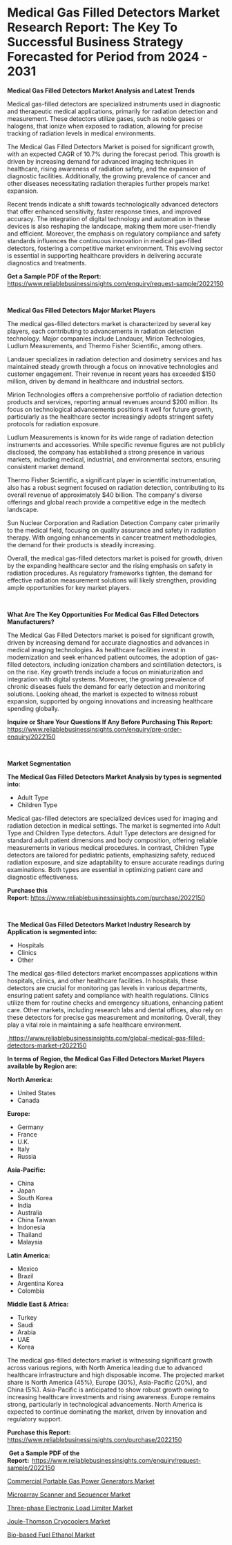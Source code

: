 <p><h1>Medical Gas Filled Detectors Market Research Report: The Key To Successful Business Strategy Forecasted for Period from 2024 - 2031</h1></p><p><strong>Medical Gas Filled Detectors Market Analysis and Latest Trends</strong></p>
<p><p>Medical gas-filled detectors are specialized instruments used in diagnostic and therapeutic medical applications, primarily for radiation detection and measurement. These detectors utilize gases, such as noble gases or halogens, that ionize when exposed to radiation, allowing for precise tracking of radiation levels in medical environments.</p><p>The Medical Gas Filled Detectors Market is poised for significant growth, with an expected CAGR of 10.7% during the forecast period. This growth is driven by increasing demand for advanced imaging techniques in healthcare, rising awareness of radiation safety, and the expansion of diagnostic facilities. Additionally, the growing prevalence of cancer and other diseases necessitating radiation therapies further propels market expansion.</p><p>Recent trends indicate a shift towards technologically advanced detectors that offer enhanced sensitivity, faster response times, and improved accuracy. The integration of digital technology and automation in these devices is also reshaping the landscape, making them more user-friendly and efficient. Moreover, the emphasis on regulatory compliance and safety standards influences the continuous innovation in medical gas-filled detectors, fostering a competitive market environment. This evolving sector is essential in supporting healthcare providers in delivering accurate diagnostics and treatments.</p></p>
<p><strong>Get a Sample PDF of the Report:&nbsp;</strong> <a href="https://www.reliablebusinessinsights.com/enquiry/request-sample/2022150?utm_campaign=1109&utm_medium=2&utm_source=Github&utm_content=ia&utm_term=30102024&utm_id=medical-gas-filled-detectors">https://www.reliablebusinessinsights.com/enquiry/request-sample/2022150</a></p>
<p>&nbsp;</p>
<p><strong>Medical Gas Filled Detectors Major Market Players</strong></p>
<p><p>The medical gas-filled detectors market is characterized by several key players, each contributing to advancements in radiation detection technology. Major companies include Landauer, Mirion Technologies, Ludlum Measurements, and Thermo Fisher Scientific, among others. </p><p>Landauer specializes in radiation detection and dosimetry services and has maintained steady growth through a focus on innovative technologies and customer engagement. Their revenue in recent years has exceeded $150 million, driven by demand in healthcare and industrial sectors.</p><p>Mirion Technologies offers a comprehensive portfolio of radiation detection products and services, reporting annual revenues around $200 million. Its focus on technological advancements positions it well for future growth, particularly as the healthcare sector increasingly adopts stringent safety protocols for radiation exposure.</p><p>Ludlum Measurements is known for its wide range of radiation detection instruments and accessories. While specific revenue figures are not publicly disclosed, the company has established a strong presence in various markets, including medical, industrial, and environmental sectors, ensuring consistent market demand.</p><p>Thermo Fisher Scientific, a significant player in scientific instrumentation, also has a robust segment focused on radiation detection, contributing to its overall revenue of approximately $40 billion. The company's diverse offerings and global reach provide a competitive edge in the medtech landscape.</p><p>Sun Nuclear Corporation and Radiation Detection Company cater primarily to the medical field, focusing on quality assurance and safety in radiation therapy. With ongoing enhancements in cancer treatment methodologies, the demand for their products is steadily increasing.</p><p>Overall, the medical gas-filled detectors market is poised for growth, driven by the expanding healthcare sector and the rising emphasis on safety in radiation procedures. As regulatory frameworks tighten, the demand for effective radiation measurement solutions will likely strengthen, providing ample opportunities for key market players.</p></p>
<p>&nbsp;</p>
<p><strong>What Are The Key Opportunities For Medical Gas Filled Detectors Manufacturers?</strong></p>
<p><p>The Medical Gas Filled Detectors market is poised for significant growth, driven by increasing demand for accurate diagnostics and advances in medical imaging technologies. As healthcare facilities invest in modernization and seek enhanced patient outcomes, the adoption of gas-filled detectors, including ionization chambers and scintillation detectors, is on the rise. Key growth trends include a focus on miniaturization and integration with digital systems. Moreover, the growing prevalence of chronic diseases fuels the demand for early detection and monitoring solutions. Looking ahead, the market is expected to witness robust expansion, supported by ongoing innovations and increasing healthcare spending globally.</p></p>
<p><strong>Inquire or Share Your Questions If Any Before Purchasing This Report:</strong> <a href="https://www.reliablebusinessinsights.com/enquiry/pre-order-enquiry/2022150?utm_campaign=1109&utm_medium=2&utm_source=Github&utm_content=ia&utm_term=30102024&utm_id=medical-gas-filled-detectors">https://www.reliablebusinessinsights.com/enquiry/pre-order-enquiry/2022150</a></p>
<p>&nbsp;</p>
<p><strong>Market Segmentation</strong></p>
<p><strong>The Medical Gas Filled Detectors Market Analysis by types is segmented into:</strong></p>
<p><ul><li>Adult Type</li><li>Children Type</li></ul></p>
<p><p>Medical gas-filled detectors are specialized devices used for imaging and radiation detection in medical settings. The market is segmented into Adult Type and Children Type detectors. Adult Type detectors are designed for standard adult patient dimensions and body composition, offering reliable measurements in various medical procedures. In contrast, Children Type detectors are tailored for pediatric patients, emphasizing safety, reduced radiation exposure, and size adaptability to ensure accurate readings during examinations. Both types are essential in optimizing patient care and diagnostic effectiveness.</p></p>
<p><strong>Purchase this Report:&nbsp;</strong><a href="https://www.reliablebusinessinsights.com/purchase/2022150?utm_campaign=1109&utm_medium=2&utm_source=Github&utm_content=ia&utm_term=30102024&utm_id=medical-gas-filled-detectors">https://www.reliablebusinessinsights.com/purchase/2022150</a></p>
<p>&nbsp;</p>
<p><strong>The Medical Gas Filled Detectors Market Industry Research by Application is segmented into:</strong></p>
<p><ul><li>Hospitals</li><li>Clinics</li><li>Other</li></ul></p>
<p><p>The medical gas-filled detectors market encompasses applications within hospitals, clinics, and other healthcare facilities. In hospitals, these detectors are crucial for monitoring gas levels in various departments, ensuring patient safety and compliance with health regulations. Clinics utilize them for routine checks and emergency situations, enhancing patient care. Other markets, including research labs and dental offices, also rely on these detectors for precise gas measurement and monitoring. Overall, they play a vital role in maintaining a safe healthcare environment.</p></p>
<p><a href="https://www.reliablebusinessinsights.com/global-medical-gas-filled-detectors-market-r2022150?utm_campaign=1109&utm_medium=2&utm_source=Github&utm_content=ia&utm_term=30102024&utm_id=medical-gas-filled-detectors">&nbsp;https://www.reliablebusinessinsights.com/global-medical-gas-filled-detectors-market-r2022150</a></p>
<p><strong>In terms of Region, the Medical Gas Filled Detectors Market Players available by Region are:</strong></p>
<p>
    <p> <strong> North America: </strong>
        <ul>
            <li>United States</li>
            <li>Canada</li>
        </ul>
        </p> 
    <p> <strong> Europe: </strong>
        <ul>
            <li>Germany</li>
            <li>France</li>
            <li>U.K.</li>
            <li>Italy</li>
            <li>Russia</li>
        </ul>
        </p> 
    <p> <strong> Asia-Pacific: </strong>
        <ul>
            <li>China</li>
            <li>Japan</li>
            <li>South Korea</li>
            <li>India</li>
            <li>Australia</li>
            <li>China Taiwan</li>
            <li>Indonesia</li>
            <li>Thailand</li>
            <li>Malaysia</li>
        </ul>
        </p> 
    <p> <strong> Latin America: </strong>
        <ul>
            <li>Mexico</li>
            <li>Brazil</li>
            <li>Argentina Korea</li>
            <li>Colombia</li>
        </ul>
        </p> 
    <p> <strong> Middle East & Africa: </strong>
        <ul>
            <li>Turkey</li>
            <li>Saudi</li>
            <li>Arabia</li>
            <li>UAE</li>
            <li>Korea</li>
        </ul>
    </p>
    </p>
<p><p>The medical gas-filled detectors market is witnessing significant growth across various regions, with North America leading due to advanced healthcare infrastructure and high disposable income. The projected market share is North America (45%), Europe (30%), Asia-Pacific (20%), and China (5%). Asia-Pacific is anticipated to show robust growth owing to increasing healthcare investments and rising awareness. Europe remains strong, particularly in technological advancements. North America is expected to continue dominating the market, driven by innovation and regulatory support.</p></p>
<p><strong>Purchase this Report: </strong><a href="https://www.reliablebusinessinsights.com/purchase/2022150?utm_campaign=1109&utm_medium=2&utm_source=Github&utm_content=ia&utm_term=30102024&utm_id=medical-gas-filled-detectors">https://www.reliablebusinessinsights.com/purchase/2022150</a></p>
<p>&nbsp;<strong>Get a Sample PDF of the Report:&nbsp;&nbsp;</strong><a href="https://www.reliablebusinessinsights.com/enquiry/request-sample/2022150?utm_campaign=1109&utm_medium=2&utm_source=Github&utm_content=ia&utm_term=30102024&utm_id=medical-gas-filled-detectors">https://www.reliablebusinessinsights.com/enquiry/request-sample/2022150</a></p>
<p><strong></strong></p>
<p><p><a href="https://issuu.com/reportprime-2/docs/commercial-portable-gas-power-gener_79521d81a59eea?utm_campaign=1109&utm_medium=2&utm_source=Github&utm_content=ia&utm_term=30102024&utm_id=medical-gas-filled-detectors">Commercial Portable Gas Power Generators Market</a></p><p><a href="https://github.com/darientvns/Market-Research-Report-List-1/blob/main/microarray-scanner-and-sequencer-market.md?utm_campaign=1109&utm_medium=2&utm_source=Github&utm_content=ia&utm_term=30102024&utm_id=medical-gas-filled-detectors">Microarray Scanner and Sequencer Market</a></p><p><a href="https://www.linkedin.com/pulse/three-phase-electronic-load-limiter-market-global-analysis-dtbwf?utm_campaign=1109&utm_medium=2&utm_source=Github&utm_content=ia&utm_term=30102024&utm_id=medical-gas-filled-detectors">Three-phase Electronic Load Limiter Market</a></p><p><a href="https://github.com/arnaudyclavinec/Market-Research-Report-List-1/blob/main/joule-thomson-cryocoolers-market.md?utm_campaign=1109&utm_medium=2&utm_source=Github&utm_content=ia&utm_term=30102024&utm_id=medical-gas-filled-detectors">Joule-Thomson Cryocoolers Market</a></p><p><a href="https://www.linkedin.com/pulse/bio-based-fuel-ethanol-market-essentials-key-players-demand-k5uzc?utm_campaign=1109&utm_medium=2&utm_source=Github&utm_content=ia&utm_term=30102024&utm_id=medical-gas-filled-detectors">Bio-based Fuel Ethanol Market</a></p></p>